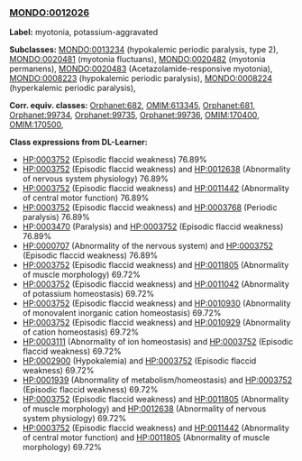 
### [MONDO:0012026](http://purl.obolibrary.org/obo/MONDO_0012026)
**Label:** myotonia, potassium-aggravated

**Subclasses:** [MONDO:0013234](http://purl.obolibrary.org/obo/MONDO_0013234) (hypokalemic periodic paralysis, type 2), [MONDO:0020481](http://purl.obolibrary.org/obo/MONDO_0020481) (myotonia fluctuans), [MONDO:0020482](http://purl.obolibrary.org/obo/MONDO_0020482) (myotonia permanens), [MONDO:0020483](http://purl.obolibrary.org/obo/MONDO_0020483) (Acetazolamide-responsive myotonia), [MONDO:0008223](http://purl.obolibrary.org/obo/MONDO_0008223) (hypokalemic periodic paralysis), [MONDO:0008224](http://purl.obolibrary.org/obo/MONDO_0008224) (hyperkalemic periodic paralysis), 

**Corr. equiv. classes:** [Orphanet:682](http://www.orpha.net/ORDO/Orphanet_682), [OMIM:613345](http://purl.obolibrary.org/obo/OMIM_613345), [Orphanet:681](http://www.orpha.net/ORDO/Orphanet_681), [Orphanet:99734](http://www.orpha.net/ORDO/Orphanet_99734), [Orphanet:99735](http://www.orpha.net/ORDO/Orphanet_99735), [Orphanet:99736](http://www.orpha.net/ORDO/Orphanet_99736), [OMIM:170400](http://purl.obolibrary.org/obo/OMIM_170400), [OMIM:170500](http://purl.obolibrary.org/obo/OMIM_170500), 

**Class expressions from DL-Learner:**

- [HP:0003752](http://purl.obolibrary.org/obo/HP_0003752) (Episodic flaccid weakness) 76.89%
- [HP:0003752](http://purl.obolibrary.org/obo/HP_0003752) (Episodic flaccid weakness) and [HP:0012638](http://purl.obolibrary.org/obo/HP_0012638) (Abnormality of nervous system physiology) 76.89%
- [HP:0003752](http://purl.obolibrary.org/obo/HP_0003752) (Episodic flaccid weakness) and [HP:0011442](http://purl.obolibrary.org/obo/HP_0011442) (Abnormality of central motor function) 76.89%
- [HP:0003752](http://purl.obolibrary.org/obo/HP_0003752) (Episodic flaccid weakness) and [HP:0003768](http://purl.obolibrary.org/obo/HP_0003768) (Periodic paralysis) 76.89%
- [HP:0003470](http://purl.obolibrary.org/obo/HP_0003470) (Paralysis) and [HP:0003752](http://purl.obolibrary.org/obo/HP_0003752) (Episodic flaccid weakness) 76.89%
- [HP:0000707](http://purl.obolibrary.org/obo/HP_0000707) (Abnormality of the nervous system) and [HP:0003752](http://purl.obolibrary.org/obo/HP_0003752) (Episodic flaccid weakness) 76.89%
- [HP:0003752](http://purl.obolibrary.org/obo/HP_0003752) (Episodic flaccid weakness) and [HP:0011805](http://purl.obolibrary.org/obo/HP_0011805) (Abnormality of muscle morphology) 69.72%
- [HP:0003752](http://purl.obolibrary.org/obo/HP_0003752) (Episodic flaccid weakness) and [HP:0011042](http://purl.obolibrary.org/obo/HP_0011042) (Abnormality of potassium homeostasis) 69.72%
- [HP:0003752](http://purl.obolibrary.org/obo/HP_0003752) (Episodic flaccid weakness) and [HP:0010930](http://purl.obolibrary.org/obo/HP_0010930) (Abnormality of monovalent inorganic cation homeostasis) 69.72%
- [HP:0003752](http://purl.obolibrary.org/obo/HP_0003752) (Episodic flaccid weakness) and [HP:0010929](http://purl.obolibrary.org/obo/HP_0010929) (Abnormality of cation homeostasis) 69.72%
- [HP:0003111](http://purl.obolibrary.org/obo/HP_0003111) (Abnormality of ion homeostasis) and [HP:0003752](http://purl.obolibrary.org/obo/HP_0003752) (Episodic flaccid weakness) 69.72%
- [HP:0002900](http://purl.obolibrary.org/obo/HP_0002900) (Hypokalemia) and [HP:0003752](http://purl.obolibrary.org/obo/HP_0003752) (Episodic flaccid weakness) 69.72%
- [HP:0001939](http://purl.obolibrary.org/obo/HP_0001939) (Abnormality of metabolism/homeostasis) and [HP:0003752](http://purl.obolibrary.org/obo/HP_0003752) (Episodic flaccid weakness) 69.72%
- [HP:0003752](http://purl.obolibrary.org/obo/HP_0003752) (Episodic flaccid weakness) and [HP:0011805](http://purl.obolibrary.org/obo/HP_0011805) (Abnormality of muscle morphology) and [HP:0012638](http://purl.obolibrary.org/obo/HP_0012638) (Abnormality of nervous system physiology) 69.72%
- [HP:0003752](http://purl.obolibrary.org/obo/HP_0003752) (Episodic flaccid weakness) and [HP:0011442](http://purl.obolibrary.org/obo/HP_0011442) (Abnormality of central motor function) and [HP:0011805](http://purl.obolibrary.org/obo/HP_0011805) (Abnormality of muscle morphology) 69.72%


